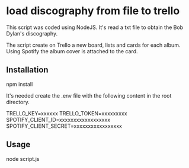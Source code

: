 # load discography from file to trello

This script was coded using NodeJS.
It's read a txt file to obtain the Bob Dylan's discography.

The script create on Trello a new board, lists and cards for each album.
Using Spotify the album cover is attached to the card.

## Installation

npm install

It's needed create the .env file with the following content in the root directory.

TRELLO_KEY=xxxxxx
TRELLO_TOKEN=xxxxxxxxx
SPOTIFY_CLIENT_ID=xxxxxxxxxxxxxxxxxx
SPOTIFY_CLIENT_SECRET=xxxxxxxxxxxxxxxxx

## Usage

node script.js
